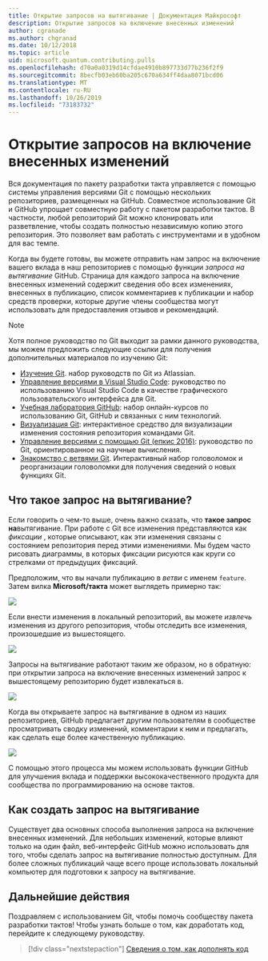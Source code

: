 ```yaml
---
title: Открытие запросов на вытягивание | Документация Майкрософт
description: Открытие запросов на включение внесенных изменений
author: cgranade
ms.author: chgranad
ms.date: 10/12/2018
ms.topic: article
uid: microsoft.quantum.contributing.pulls
ms.openlocfilehash: d70a0a0319d14cfdae4910b897733d77b236f2f9
ms.sourcegitcommit: 8becfb03eb60ba205c670a634ff4daa8071bcd06
ms.translationtype: MT
ms.contentlocale: ru-RU
ms.lasthandoff: 10/26/2019
ms.locfileid: "73183732"
---
```

# <a name="opening-pull-requests"></a>Открытие запросов на включение внесенных изменений #

Вся документация по пакету разработки такта управляется с помощью системы управления версиями Git с помощью нескольких репозиториев, размещенных на GitHub.
Совместное использование Git и GitHub упрощает совместную работу с пакетом разработки тактов.
В частности, любой репозиторий Git можно клонировать или разветвление, чтобы создать полностью независимую копию этого репозитория.
Это позволяет вам работать с инструментами и в удобном для вас темпе.

Когда вы будете готовы, вы можете отправить нам запрос на включение вашего вклада в наш репозиториев с помощью функции _запроса на вытягивание_ GitHub.
Страница для каждого запроса на включение внесенных изменений содержит сведения обо всех изменениях, внесенных в публикацию, список комментариев к публикации и набор средств проверки, которые другие члены сообщества могут использовать для предоставления отзывов и рекомендаций.

> [!NOTE]
> Хотя полное руководство по Git выходит за рамки данного руководства, мы можем предложить следующие ссылки для получения дополнительных материалов по изучению Git:
>
> - [Изучение Git](https://www.atlassian.com/git). набор руководств по Git из Atlassian.
> - [Управление версиями в Visual Studio Code](https://code.visualstudio.com/docs/editor/versioncontrol): руководство по использованию Visual Studio Code в качестве графического пользовательского интерфейса для Git.
> - [Учебная лаборатория GitHub](https://lab.github.com/): набор онлайн-курсов по использованию Git, GitHub и связанных с ним технологий.
> - [Визуализация Git](https://git-school.github.io/visualizing-git/): интерактивное средство для визуализации изменения состояния репозитория командами Git.
> - [Управление версиями с помощью Git (епкис 2016)](https://nbviewer.jupyter.org/github/QuinnPhys/PythonWorkshop-science/blob/master/lecture-1-scicomp-tools-part1.ipynb#Version-Control-with-Git-(50-Minutes)): руководство по Git, ориентированное на научные вычисления.
> - [Знакомство с ветвями Git](https://learngitbranching.js.org/). Интерактивный набор головоломок и реорганизации головоломки для получения сведений о новых функциях Git.

## <a name="what-is-a-pull-request"></a>Что такое запрос на вытягивание? ##

Если говорить о чем-то выше, очень важно сказать, что **такое запрос на**вытягивание.
При работе с Git все изменения представляются как _фиксации_ , которые описывают, как эти изменения связаны с состоянием репозитория перед этими изменениями.
Мы будем часто рисовать диаграммы, в которых фиксации рисуются как круги со стрелками от предыдущих фиксаций.

Предположим, что вы начали публикацию в _ветви_ с именем `feature`.
Затем вилка **Microsoft/такта** может выглядеть примерно так:

![](~/media/git-workflow-step0.png)

Если внести изменения в локальный репозиторий, вы можете _извлечь_ изменения из другого репозитория, чтобы отследить все изменения, произошедшие из вышестоящего.

![](~/media/git-workflow-step1.png)

Запросы на вытягивание работают таким же образом, но в обратную: при открытии запроса на включение внесенных изменений запрос к вышестоящему репозиторию будет извлекаться в.

![](~/media/git-workflow-step2.png)

Когда вы открываете запрос на вытягивание в одном из наших репозиториев, GitHub предлагает другим пользователям в сообществе просматривать сводку изменений, комментарии к ним и предлагать, как сделать еще более качественную публикацию.

![](~/media/pull-request-header.png)

С помощью этого процесса мы можем использовать функции GitHub для улучшения вклада и поддержки высококачественного продукта для сообщества по программированию на основе тактов.

## <a name="how-to-make-a-pull-request"></a>Как создать запрос на вытягивание ##

Существует два основных способа выполнения запроса на включение внесенных изменений.
Для небольших изменений, которые влияют только на один файл, веб-интерфейс GitHub можно использовать для того, чтобы сделать запрос на вытягивание полностью доступным.
Для более сложных публикаций чаще всего проще использовать локальный компьютер для подготовки к запросу на вытягивание.

<!--
### Using the Web Interface ###

**TODO**

### Command-Line and GitHub Flow ###

Most of the time, it's easier to prepare a pull request on your own computer; that makes it easier to work incrementally, and to test your changes.
If you haven't already done so, the first step is to _fork_ the repository that you'd like to contribute to.
Forking makes a complete clone of the original repository, but under your GitHub account instead of under [Microsoft](http://github.com/Microsoft/) or [MicrosoftDocs](http://github.com/MicrosoftDocs/).
This way, you can edit your personal fork to your heart's content before making a pull request for your work.

**TODO: pick up here**

## Code Review and Etiquette ##

**TODO: PR ettiquette, reviews, etc.**

-->

## <a name="next-steps"></a>Дальнейшие действия ##

Поздравляем с использованием Git, чтобы помочь сообществу пакета разработки тактов!
Чтобы узнать больше о том, как доработать код, перейдите к следующему руководству.

> [!div class="nextstepaction"]
> [Сведения о том, как дополнять код](xref:microsoft.quantum.contributing.code)
